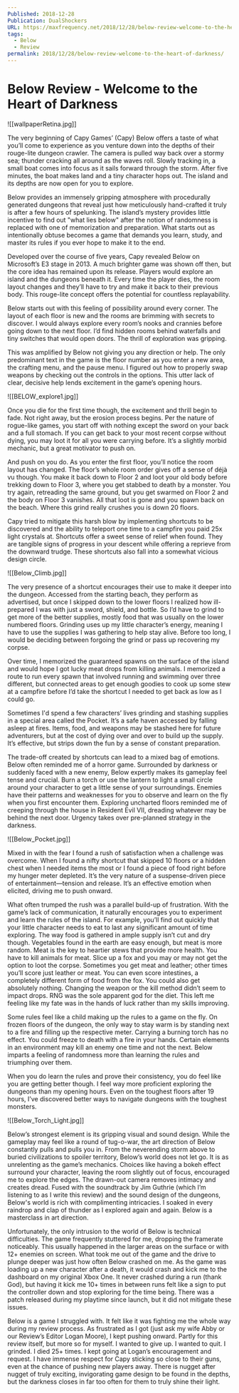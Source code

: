 ```yaml
---
Published: 2018-12-28
Publication: DualShockers
URL: https://maxfrequency.net/2018/12/28/below-review-welcome-to-the-heart-of-darkness/
tags:
  - Below
  - Review
permalink: 2018/12/28/below-review-welcome-to-the-heart-of-darkness/
---
```

# Below Review - Welcome to the Heart of Darkness

![[wallpaperRetina.jpg]]

The very beginning of Capy Games’ (Capy) Below offers a taste of what you’ll come to experience as you venture down into the depths of their rouge-lite dungeon crawler. The camera is pulled way back over a stormy sea; thunder cracking all around as the waves roll. Slowly tracking in, a small boat comes into focus as it sails forward through the storm. After five minutes, the boat makes land and a tiny character hops out. The island and its depths are now open for you to explore.

Below provides an immensely gripping atmosphere with procedurally generated dungeons that reveal just how meticulously hand-crafted it truly is after a few hours of spelunking. The island’s mystery provides little incentive to find out "what lies below" after the notion of randomness is replaced with one of memorization and preparation. What starts out as intentionally obtuse becomes a game that demands you learn, study, and master its rules if you ever hope to make it to the end.

Developed over the course of five years, Capy revealed Below on Microsoft’s E3 stage in 2013. A much brighter game was shown off then, but the core idea has remained upon its release. Players would explore an island and the dungeons beneath it. Every time the player dies, the room layout changes and they’ll have to try and make it back to their previous body. This rouge-lite concept offers the potential for countless replayability.

Below starts out with this feeling of possibility around every corner. The layout of each floor is new and the rooms are brimming with secrets to discover. I would always explore every room’s nooks and crannies before going down to the next floor. I’d find hidden rooms behind waterfalls and tiny switches that would open doors. The thrill of exploration was gripping.

This was amplified by Below not giving you any direction or help. The only predominant text in the game is the floor number as you enter a new area, the crafting menu, and the pause menu. I figured out how to properly swap weapons by checking out the controls in the options. This utter lack of clear, decisive help lends excitement in the game’s opening hours. 

![[BELOW_explore1.jpg]]

Once you die for the first time though, the excitement and thrill begin to fade. Not right away, but the erosion process begins. Per the nature of rogue-like games, you start off with nothing except the sword on your back and a full stomach. If you can get back to your most recent corpse without dying, you may loot it for all you were carrying before. It’s a slightly morbid mechanic, but a great motivator to push on. 

And push on you do. As you enter the first floor, you’ll notice the room layout has changed. The floor’s whole room order gives off a sense of déjà vu though. You make it back down to Floor 2 and loot your old body before trekking down to Floor 3, where you get stabbed to death by a monster. You try again, retreading the same ground, but you get swarmed on Floor 2 and the body on Floor 3 vanishes. All that loot is gone and you spawn back on the beach. Where this grind really crushes you is down 20 floors.

Capy tried to mitigate this harsh blow by implementing shortcuts to be discovered and the ability to teleport one time to a campfire you paid 25x light crystals at. Shortcuts offer a sweet sense of relief when found. They are tangible signs of progress in your descent while offering a reprieve from the downward trudge. These shortcuts also fall into a somewhat vicious design circle. 

![[Below_Climb.jpg]]

The very presence of a shortcut encourages their use to make it deeper into the dungeon. Accessed from the starting beach, they perform as advertised, but once I skipped down to the lower floors I realized how ill-prepared I was with just a sword, shield, and bottle. So I’d have to grind to get more of the better supplies, mostly food that was usually on the lower numbered floors. Grinding uses up my little character’s energy, meaning I have to use the supplies I was gathering to help stay alive. Before too long, I would be deciding between forgoing the grind or pass up recovering my corpse.

Over time, I memorized the guaranteed spawns on the surface of the island and would hope I got lucky meat drops from killing animals. I memorized a route to run every spawn that involved running and swimming over three different, but connected areas to get enough goodies to cook up some stew at a campfire before I’d take the shortcut I needed to get back as low as I could go.

Sometimes I'd spend a few characters’ lives grinding and stashing supplies in a special area called the Pocket. It’s a safe haven accessed by falling asleep at fires. Items, food, and weapons may be stashed here for future adventurers, but at the cost of dying over and over to build up the supply. It’s effective, but strips down the fun by a sense of constant preparation.

The trade-off created by shortcuts can lead to a mixed bag of emotions. Below often reminded me of a horror game. Surrounded by darkness or suddenly faced with a new enemy, Below expertly makes its gameplay feel tense and crucial. Burn a torch or use the lantern to light a small circle around your character to get a little sense of your surroundings. Enemies have their patterns and weaknesses for you to observe and learn on the fly when you first encounter them. Exploring uncharted floors reminded me of creeping through the house in Resident Evil VII, dreading whatever may be behind the next door. Urgency takes over pre-planned strategy in the darkness.

![[Below_Pocket.jpg]]

Mixed in with the fear I found a rush of satisfaction when a challenge was overcome. When I found a nifty shortcut that skipped 10 floors or a hidden chest when I needed items the most or I found a piece of food right before my hunger meter depleted. It’s the very nature of a suspense-driven piece of entertainment—tension and release. It’s an effective emotion when elicited, driving me to push onward. 

What often trumped the rush was a parallel build-up of frustration. With the game’s lack of communication, it naturally encourages you to experiment and learn the rules of the island. For example, you’ll find out quickly that your little character needs to eat to last any significant amount of time exploring. The way food is gathered in ample supply isn’t cut and dry though. Vegetables found in the earth are easy enough, but meat is more random. Meat is the key to heartier stews that provide more health. You have to kill animals for meat. Slice up a fox and you may or may not get the option to loot the corpse. Sometimes you get meat and leather; other times you’ll score just leather or meat. You can even score intestines, a completely different form of food from the fox. You could also get absolutely nothing. Changing the weapon or the kill method didn’t seem to impact drops. RNG was the sole apparent god for the diet. This left me feeling like my fate was in the hands of luck rather than my skills improving.

Some rules feel like a child making up the rules to a game on the fly. On frozen floors of the dungeon, the only way to stay warm is by standing next to a fire and filling up the respective meter. Carrying a burning torch has no effect. You could freeze to death with a fire in your hands. Certain elements in an environment may kill an enemy one time and not the next. Below imparts a feeling of randomness more than learning the rules and triumphing over them.

When you do learn the rules and prove their consistency, you do feel like you are getting better though. I feel way more proficient exploring the dungeons than my opening hours. Even on the toughest floors after 19 hours, I’ve discovered better ways to navigate dungeons with the toughest monsters.

![[Below_Torch_Light.jpg]]

Below’s strongest element is its gripping visual and sound design. While the gameplay may feel like a round of tug-o-war, the art direction of Below constantly pulls and pulls you in. From the neverending storm above to buried civilizations to spoiler territory, Below’s world does not let go. It is as unrelenting as the game’s mechanics. Choices like having a bokeh effect surround your character, leaving the room slightly out of focus, encouraged me to explore the edges. The drawn-out camera removes intimacy and creates dread. Fused with the soundtrack by Jim Guthrie (which I’m listening to as I write this review) and the sound design of the dungeons, Below's world is rich with complimenting intricacies. I soaked in every raindrop and clap of thunder as I explored again and again. Below is a masterclass in art direction. 

Unfortunately, the only intrusion to the world of Below is technical difficulties. The game frequently stuttered for me, dropping the framerate noticeably. This usually happened in the larger areas on the surface or with 12+ enemies on screen. What took me out of the game and the drive to plunge deeper was just how often Below crashed on me. As the game was loading up a new character after a death, it would crash and kick me to the dashboard on my original Xbox One. It never crashed during a run (thank God), but having it kick me 10+ times in between runs felt like a sign to put the controller down and stop exploring for the time being. There was a patch released during my playtime since launch, but it did not mitigate these issues.

Below is a game I struggled with. It felt like it was fighting me the whole way during my review process. As frustrated as I got (just ask my wife Abby or our Review’s Editor Logan Moore), I kept pushing onward. Partly for this review itself, but more so for myself. I wanted to give up. I wanted to quit. I grinded. I died 25+ times. I kept going at Logan’s encouragement and request. I have immense respect for Capy sticking so close to their guns, even at the chance of pushing new players away. There is nugget after nugget of truly exciting, invigorating game design to be found in the depths, but the darkness closes in far too often for them to truly shine their light.